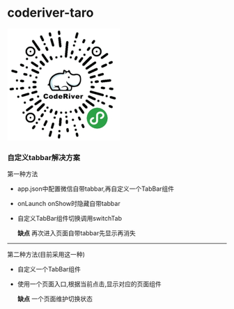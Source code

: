 # coderiver-taro
![预览](./ewm.jpg)

### 自定义tabbar解决方案

第一种方法

* app.json中配置微信自带tabbar,再自定义一个TabBar组件
* onLaunch onShow时隐藏自带tabbar
* 自定义TabBar组件切换调用switchTab

  **缺点** 再次进入页面自带tabbar先显示再消失

---

第二种方法(目前采用这一种)

* 自定义一个TabBar组件
* 使用一个页面入口,根据当前点击,显示对应的页面组件

  **缺点** 一个页面维护切换状态